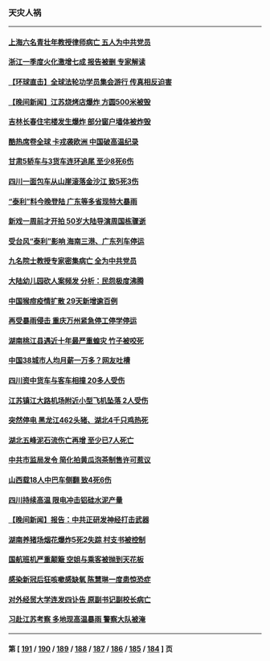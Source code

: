 ### 天灾人祸
---
#### [上海六名青壮年教授律师病亡 五人为中共党员](../../pages/ncid280/n14037020.md) 
#### [浙江一季度火化激增七成 报告被删 专家解读](../../pages/ncid280/n14036590.md) 
#### [【环球直击】全球法轮功学员集会游行 传真相反迫害](../../pages/ncid280/n14036351.md) 
#### [【晚间新闻】江苏烧烤店爆炸 方圆500米被毁](../../pages/ncid280/n14036350.md) 
#### [吉林长春住宅楼发生爆炸 部分窗户墙体被炸毁](../../pages/ncid280/n14036630.md) 
#### [酷热席卷全球 卡戎袭欧洲 中国破高温纪录](../../pages/ncid280/n14036110.md) 
#### [甘肃5轿车与3货车连环追尾 至少8死6伤](../../pages/ncid280/n14035800.md) 
#### [四川一面包车从山崖滚落金沙江 致5死3伤](../../pages/ncid280/n14035623.md) 
#### [“泰利”料今晚登陆 广东等多省现特大暴雨](../../pages/ncid280/n14035793.md) 
#### [新戏一周前才开拍 50岁大陆导演周国栋骤逝](../../pages/ncid280/n14035657.md) 
#### [受台风“泰利”影响 海南三港、广东列车停运](../../pages/ncid280/n14035072.md) 
#### [九名院士教授专家密集病亡 全为中共党员](../../pages/ncid280/n14034922.md) 
#### [大陆幼儿园砍人案频发 分析：民怨极度沸腾](../../pages/ncid280/n14034557.md) 
#### [中国猴痘疫情扩散 29天新增逾百例](../../pages/ncid280/n14034675.md) 
#### [再受暴雨侵击 重庆万州紧急停工停学停运](../../pages/ncid280/n14034176.md) 
#### [湖南桃江县遇近十年最严重蝗灾 竹子被咬死](../../pages/ncid280/n14034279.md) 
#### [中国38城市人均月薪一万多？网友吐槽](../../pages/ncid280/n14033544.md) 
#### [四川资中货车与客车相撞 20多人受伤](../../pages/ncid280/n14033570.md) 
#### [江苏镇江大路机场附近小型飞机坠落 2人受伤](../../pages/ncid280/n14033491.md) 
#### [突然停电 黑龙江462头猪、湖北4千只鸡热死](../../pages/ncid280/n14033488.md) 
#### [湖北五峰泥石流伤亡再增 至少已7人死亡](../../pages/ncid280/n14033266.md) 
#### [中共市监局发令 简化拍黄瓜泡茶制售许可惹议](../../pages/ncid280/n14032897.md) 
#### [山西载18人中巴车侧翻 致4死6伤](../../pages/ncid280/n14032812.md) 
#### [四川持续高温 限电冲击铝硅水泥产量](../../pages/ncid280/n14032347.md) 
#### [【晚间新闻】报告：中共正研发神经打击武器](../../pages/ncid280/n14032152.md) 
#### [湖南养猪场烟花爆炸5死2失踪 村支书被控制](../../pages/ncid280/n14032100.md) 
#### [国航班机严重颠簸 空姐与乘客被抛到天花板](../../pages/ncid280/n14031979.md) 
#### [感染新冠后狂咳嗽感缺氧 陈慧琳一度患惊恐症](../../pages/ncid280/n14031789.md) 
#### [对外经贸大学连发四讣告 原副书记副校长病亡](../../pages/ncid280/n14031712.md) 
#### [习赴江苏考察 多地现高温暴雨 警察大队被淹](../../pages/ncid280/n14031260.md) 

---
#### 第 [ [191](./191.md) / [190](./190.md) / [189](./189.md) / [188](./188.md) / [187](./187.md) / [186](./186.md) / [185](./185.md) / [184](./184.md) ] 页
